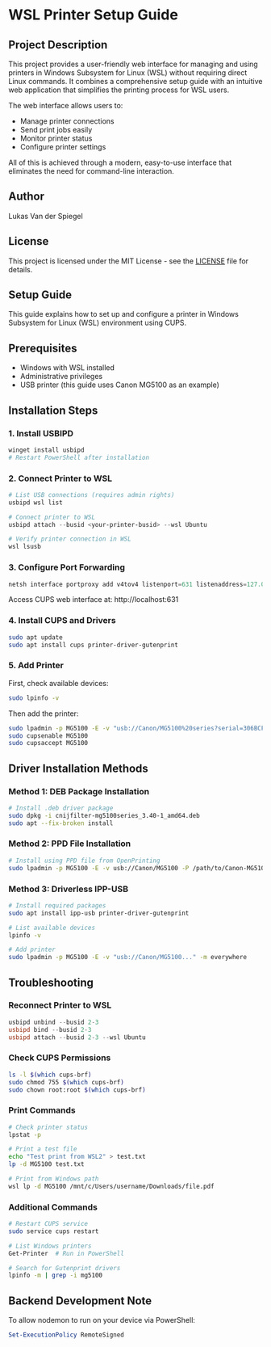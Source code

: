 # WSL Printer Setup Guide

## Project Description

This project provides a user-friendly web interface for managing and using printers in Windows Subsystem for Linux (WSL) without requiring direct Linux commands. It combines a comprehensive setup guide with an intuitive web application that simplifies the printing process for WSL users.

The web interface allows users to:
- Manage printer connections
- Send print jobs easily
- Monitor printer status
- Configure printer settings

All of this is achieved through a modern, easy-to-use interface that eliminates the need for command-line interaction.

## Author

Lukas Van der Spiegel

## License

This project is licensed under the MIT License - see the [LICENSE](LICENSE) file for details.

## Setup Guide

This guide explains how to set up and configure a printer in Windows Subsystem for Linux (WSL) environment using CUPS.

## Prerequisites

- Windows with WSL installed
- Administrative privileges
- USB printer (this guide uses Canon MG5100 as an example)

## Installation Steps

### 1. Install USBIPD

```powershell
winget install usbipd
# Restart PowerShell after installation
```

### 2. Connect Printer to WSL

```powershell
# List USB connections (requires admin rights)
usbipd wsl list

# Connect printer to WSL
usbipd attach --busid <your-printer-busid> --wsl Ubuntu

# Verify printer connection in WSL
wsl lsusb
```

### 3. Configure Port Forwarding

```powershell
netsh interface portproxy add v4tov4 listenport=631 listenaddress=127.0.0.1 connectport=631 connectaddress=localhost
```

Access CUPS web interface at: http://localhost:631

### 4. Install CUPS and Drivers

```bash
sudo apt update
sudo apt install cups printer-driver-gutenprint
```

### 5. Add Printer

First, check available devices:
```bash
sudo lpinfo -v
```

Then add the printer:
```bash
sudo lpadmin -p MG5100 -E -v "usb://Canon/MG5100%20series?serial=306BCF&interface=1" -m gutenprint.5.3://bjc-PIXMA-MG5100/expert
sudo cupsenable MG5100
sudo cupsaccept MG5100
```

## Driver Installation Methods

### Method 1: DEB Package Installation

```bash
# Install .deb driver package
sudo dpkg -i cnijfilter-mg5100series_3.40-1_amd64.deb
sudo apt --fix-broken install
```

### Method 2: PPD File Installation

```bash
# Install using PPD file from OpenPrinting
sudo lpadmin -p MG5100 -E -v usb://Canon/MG5100 -P /path/to/Canon-MG5100.ppd
```

### Method 3: Driverless IPP-USB

```bash
# Install required packages
sudo apt install ipp-usb printer-driver-gutenprint

# List available devices
lpinfo -v

# Add printer
sudo lpadmin -p MG5100 -E -v "usb://Canon/MG5100..." -m everywhere
```

## Troubleshooting

### Reconnect Printer to WSL

```powershell
usbipd unbind --busid 2-3
usbipd bind --busid 2-3
usbipd attach --busid 2-3 --wsl Ubuntu
```

### Check CUPS Permissions

```bash
ls -l $(which cups-brf)
sudo chmod 755 $(which cups-brf)
sudo chown root:root $(which cups-brf)
```

### Print Commands

```bash
# Check printer status
lpstat -p

# Print a test file
echo "Test print from WSL2" > test.txt
lp -d MG5100 test.txt

# Print from Windows path
wsl lp -d MG5100 /mnt/c/Users/username/Downloads/file.pdf
```

### Additional Commands

```bash
# Restart CUPS service
sudo service cups restart

# List Windows printers
Get-Printer  # Run in PowerShell

# Search for Gutenprint drivers
lpinfo -m | grep -i mg5100
```

## Backend Development Note

To allow nodemon to run on your device via PowerShell:

```powershell
Set-ExecutionPolicy RemoteSigned
```